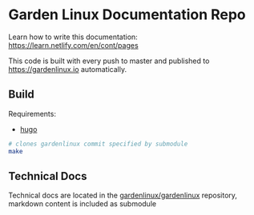 # Garden Linux Documentation Repo

Learn how to write this documentation:
https://learn.netlify.com/en/cont/pages

This code is built with every push to master and published to https://gardenlinux.io automatically.

## Build

Requirements:
- [hugo](https://gohugo.io/getting-started/installing/)

```bash
# clones gardenlinux commit specified by submodule 
make
```


## Technical Docs
Technical docs are located in the [gardenlinux/gardenlinux]() repository, 
markdown content is included as submodule
